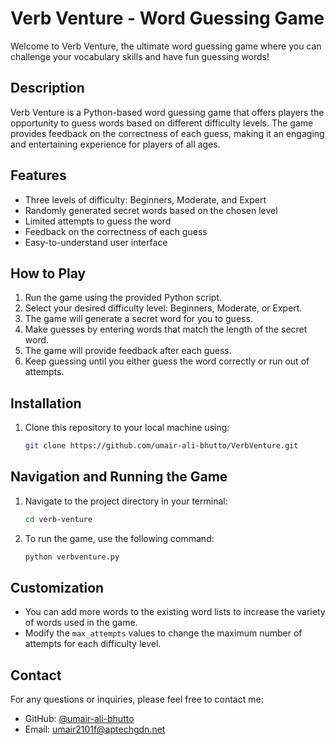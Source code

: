 # Verb Venture - Word Guessing Game

Welcome to Verb Venture, the ultimate word guessing game where you can challenge your vocabulary skills and have fun guessing words!

## Description

Verb Venture is a Python-based word guessing game that offers players the opportunity to guess words based on different difficulty levels. The game provides feedback on the correctness of each guess, making it an engaging and entertaining experience for players of all ages.

## Features

- Three levels of difficulty: Beginners, Moderate, and Expert
- Randomly generated secret words based on the chosen level
- Limited attempts to guess the word
- Feedback on the correctness of each guess
- Easy-to-understand user interface

## How to Play

1. Run the game using the provided Python script.
2. Select your desired difficulty level: Beginners, Moderate, or Expert.
3. The game will generate a secret word for you to guess.
4. Make guesses by entering words that match the length of the secret word.
5. The game will provide feedback after each guess.
6. Keep guessing until you either guess the word correctly or run out of attempts.

## Installation

1. Clone this repository to your local machine using:
   ```sh
   git clone https://github.com/umair-ali-bhutto/VerbVenture.git

## Navigation and Running the Game

1. Navigate to the project directory in your terminal:

   ```sh
   cd verb-venture

2. To run the game, use the following command:

   ```sh
   python verbventure.py

## Customization

- You can add more words to the existing word lists to increase the variety of words used in the game.
- Modify the `max_attempts` values to change the maximum number of attempts for each difficulty level.


## Contact

For any questions or inquiries, please feel free to contact me:

- GitHub: [@umair-ali-bhutto](https://github.com/umair-ali-bhutto)
- Email: [umair2101f@aptechgdn.net](mailto:umair2101f@aptechgdn.net)
